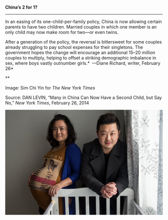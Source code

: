 **China’s 2 for 1?**

****

In an easing of its one-child-per-family policy, China is now allowing certain parents to have two children. Married couples in which one member is an only child may now make room for two—or even twins.

After a generation of the policy, the reversal is bittersweet for some couples already struggling to pay school expenses for their singletons. The government hopes the change will encourage an additional 15–20 million couples to multiply, helping to offset a striking demographic imbalance in sex, where boys vastly outnumber girls.*  —Diane Richard, writer, February 26*

**

Image: Sim Chi Yin for *The New York Times*

Source: DAN LEVIN, “Many in China Can Now Have a Second Child, but Say No,” *New York Times*, February 26, 2014

![](../images/14-02-26_2005.54.3_ChinaBabyEDIT-1.jpeg)
